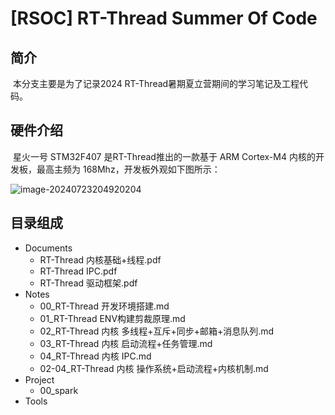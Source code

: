 

# [RSOC] RT-Thread Summer Of Code

## 简介

​		本分支主要是为了记录2024 RT-Thread暑期夏立营期间的学习笔记及工程代码。

## 硬件介绍

​		星火一号 STM32F407 是RT-Thread推出的一款基于 ARM Cortex-M4 内核的开发板，最高主频为 168Mhz，开发板外观如下图所示：

![image-20240723204920204](https://gitee.com/qq1600845354/picgo_img/raw/main/%E7%AC%94%E8%AE%B0/image-20240723204920204.png)

## 目录组成

- Documents
  - RT-Thread 内核基础+线程.pdf
  - RT-Thread IPC.pdf
  - RT-Thread 驱动框架.pdf
- Notes
  - 00_RT-Thread 开发环境搭建.md
  - 01_RT-Thread ENV构建剪裁原理.md
  - 02_RT-Thread 内核 多线程+互斥+同步+邮箱+消息队列.md
  - 03_RT-Thread 内核 启动流程+任务管理.md
  - 04_RT-Thread 内核 IPC.md
  - 02-04_RT-Thread 内核 操作系统+启动流程+内核机制.md
- Project
  - 00_spark
- Tools

